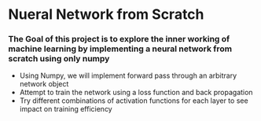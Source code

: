 # Nueral Network from Scratch

### The Goal of this project is to explore the inner working of machine learning by implementing a neural network from scratch using only numpy
- Using Numpy, we will implement forward pass through an arbitrary network object
- Attempt to train the network using a loss function and back propagation
- Try different combinations of activation functions for each layer to see impact on training efficiency


